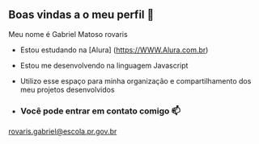 ## Boas vindas a o meu perfil 🌉

Meu nome é Gabriel Matoso rovaris

- Estou estudando na [Alura] (https://WWW.Alura.com.br)
- Estou me desenvolvendo na linguagem Javascript
- Utilizo esse espaço para minha organização e compartilhamento dos meu projetos desenvolvidos

- ### Você pode entrar em contato comigo 📫
rovaris.gabriel@escola.pr.gov.br
